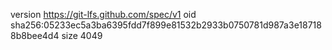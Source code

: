 version https://git-lfs.github.com/spec/v1
oid sha256:05233ec5a3ba6395fdd7f899e81532b2933b0750781d987a3e187188b8bee4d4
size 4049
